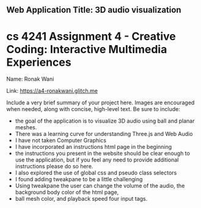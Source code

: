 ## Web Application Title: 3D audio visualization

cs 4241 Assignment 4 - Creative Coding: Interactive Multimedia Experiences
===

Name: Ronak Wani

Link: https://a4-ronakwani.glitch.me

Include a very brief summary of your project here. Images are encouraged when needed, along with concise, high-level text. Be sure to include:

- the goal of the application is to visualize 3D audio using ball and planar meshes.
- There was a learning curve for understanding Three.js and Web Audio
- I have not taken Computer Graphics
- I have incorporated an instructions html page in the beginning
- the instructions you present in the website should be clear enough to use the application, but if you feel any need to provide additional instructions please do so here.
- I also explored the use of global css and pseudo class selectors 
- I found adding tweakpane to be a little challenging
- Using tweakpane the user can change the volume of the audio, the background body color of the html page,
- ball mesh color, and playback speed four input tags. 

